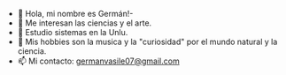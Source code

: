 - 👋 Hola, mi nombre es Germán!-
- 👀 Me interesan las ciencias y el arte.
- 🌱 Estudio sistemas en la Unlu.
- 💞️ Mis hobbies son la musica y la "curiosidad" por el mundo natural y la ciencia.
- 📫 Mi contacto: germanvasile07@gmail.com

<!---
German191421/German191421 is a ✨ special ✨ repository because its `README.md` (this file) appears on your GitHub profile.
You can click the Preview link to take a look at your changes.
--->
